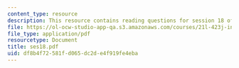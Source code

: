 ```yaml
---
content_type: resource
description: This resource contains reading questions for session 18 of the course.
file: https://ol-ocw-studio-app-qa.s3.amazonaws.com/courses/21l-423j-introduction-to-anglo-american-folk-music-fall-2005/df8b4f72581fd065dc2de4f919fe4eba_ses18.pdf
file_type: application/pdf
resourcetype: Document
title: ses18.pdf
uid: df8b4f72-581f-d065-dc2d-e4f919fe4eba
---
```

